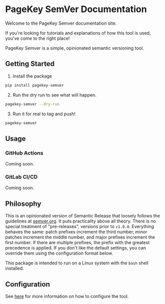 # PageKey SemVer Documentation

Welcome to the PageKey Semver documentation site.

If you're looking for tutorials and explanations of how this tool is used, you've come to the right place!

PageKey Semver is a simple, opinionated semantic versioning tool.


## Getting Started

1. Install the package

```bash
pip install pagekey-semver
```

2. Run the dry run to see what will happen.

```bash
pagekey-semver --dry-run
```

3. Run it for real to tag and push!

```bash
pagekey-semver
```

## Usage


### GitHub Actions

Coming soon.


### GitLab CI/CD

Coming soon.


## Philosophy

This is an opinionated version of Semantic Release that loosely follows the guidelines at [semver.org](https://semver.org/). It puts practicality above all theory. There is no special treatment of "pre-releases", versions prior to `v1.0.0`. Everything behaves the same: patch prefixes increment the third number, minor patches increment the middle number, and major prefixes increment the first number. If there are multiple prefixes, the prefix with the greatest precedence is applied. If you don't like the default settings, you can override them using the configuration format below.

This package is intended to run on a Linux system with the `bash` shell installed.


## Configuration

See [here](./config/index.md) for more information on how to configure the tool.
